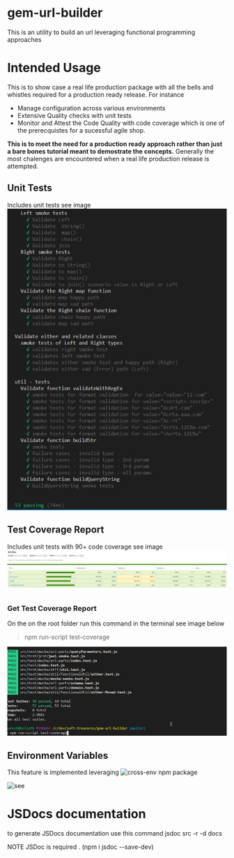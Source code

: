 # gem-url-builder

This is an utility to build an url leveraging functional programming approaches

# Intended Usage

This is to show case a real life production package with all the bells and whistles required for a production ready release.
For instance

- Manage configuration across various environments
- Extensive Quality checks with unit tests
- Monitor and Attest the Code Quality with code coverage which is one of the prerecquistes for a sucessful agile shop.

**This is to meet the need for a production ready approach rather than just a bare bones tutorial meant to demostrate the concepts.**
Generally the most chalenges are encountered when a real life production release is attempted.

## Unit Tests

Includes unit tests see image
![Unit Tests Screenshot](./readme-images/unit-tests.JPG?raw=true "Unit Tests Screenshot")

## Test Coverage Report

Includes unit tests with 90+ code coverage see image ![Test Coverage Report](./readme-images/test-coverage-report.JPG?raw=true)

### Get Test Coverage Report

On the on the root folder run this command in the terminal see image below

> npm run-script test-coverage

![Get Test Coverage Report ](./readme-images/get-test-coverage-report.JPG?raw=true)

## Environment Variables

This feature is implemented leveraging ![cross-env npm package](https://www.npmjs.com/package/cross-env)

![see ](https://medium.com/dubizzletechblog/managing-environment-variables-in-nodejs-and-modern-js-apps-608003f4686c)

# JSDocs documentation

to generate JSDocs documentation use this command jsdoc src -r -d docs

NOTE JSDoc is required . (npm i jsdoc --save-dev)
